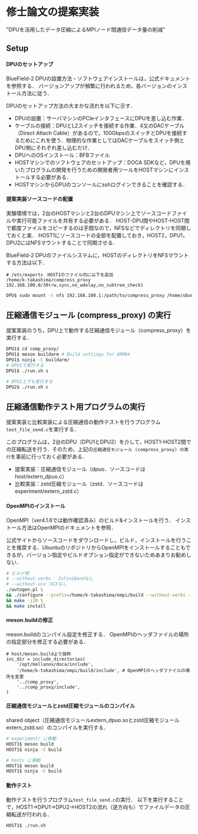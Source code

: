 # 修士論文の提案実装

"DPUを活用したデータ圧縮によるMPIノード間通信データ量の削減"

## Setup

#### DPUのセットアップ
BlueField-2 DPUの設置方法・ソフトウェアインストールは，公式ドキュメントを参照する．
バージョンアップが頻繁に行われるため，各バージョンのインストール方法に従う．

DPUのセットアップ方法の大まかな流れを以下に示す．

- DPUの設置：サーバマシンのPCIeインタフェースにDPUを差し込む作業．
- ケーブルの接続：DPUとL2スイッチを接続する作業．4又のDACケーブル（Direct Attach Cable）があるので，100GbpsのスイッチとDPUを接続するためにこれを使う．物理的な作業としてはDACケーブルをスイッチ側とDPU側にそれぞれ差し込むだけ．
- DPUへのOSインストール：BFBファイル
- HOSTマシンでのソフトウェアのセットアップ：DOCA SDKなど，DPUを用いたプログラムの開発を行うための開発者用ツールをHOSTマシンにインストールする必要がある．
- HOSTマシンからDPUのコンソールにsshログインできることを確認する．


#### 提案実装ソースコードの配置
実験環境では，2台のHOSTマシンと2台のDPUマシン上でソースコードファイルや実行可能ファイルを共有する必要がある．
HOST-DPU間やHOST-HOST間で都度ファイルをコピーするのは手間なので，NFSなどでディレクトリを同期しておくと楽．
HOST1にソースコードの全部を配置しておき，HOST2，DPU1，DPU2にはNFSマウントすることで同期させる．

BlueField-2 DPUのファイルシステムに，HOSTのディレクトリをNFSマウントする方法は以下．


```
# /etc/exports　HOST1のファイル内に以下を追加
/home/k-takashima/compress_proxy 192.168.100.0/30(rw,sync,no_wdelay,no_subtree_check)
```

```bash
DPU$ sudo mount -t nfs 192.168.100.1:/path/to/compress_proxy /home/ubuntu/compress_proxy -o hard,intr
```

## 圧縮通信モジュール (compress_proxy) の実行
提案実装のうち，DPU上で動作する圧縮通信モジュール（compress_proxy）を実行する．

```bash
DPU1$ cd comp_proxy/
DPU1$ meson buildarm # Build settings for ARM64
DPU1$ ninja -C buildarm/
# DPU1で実行する
DPU1$ ./run.sh s

# DPU2上でも実行する
DPU2$ ./run.sh c
```

## 圧縮通信動作テスト用プログラムの実行

提案実装と比較実装による圧縮通信の動作テストを行うプログラム`test_file_send.c`を実行する．

このプログラムは，2台のDPU（DPU1とDPU2）を介して，HOST1-HOST2間での圧縮転送を行う．そのため，上記の`圧縮通信モジュール (compress_proxy) の実行`を事前に行っておく必要がある．

- 提案実装：圧縮通信モジュール（dpuo．ソースコードはhost/extern_dpuo.c）
- 比較実装：zstd圧縮モジュール（zstd．ソースコードはexperiment/extern_zstd.c）


#### OpenMPIのインストール
OpenMPI（ver4.1.6では動作確認済み）のビルド&インストールを行う．
インストール方法はOpenMPIのドキュメントを参照．

公式サイトからソースコードをダウンロードし，ビルド，インストールを行うことを推奨する．UbuntuのリポジトリからOpenMPIをインストールすることもできるが，バージョン指定やビルドオプション指定ができないためあまりお勧めしない．

```bash
# ビルド例
# --without-verbs： InfiniBandなし
# --without-ucx：UCXなし
./autogen.pl \
&& ./configure --prefix=/home/k-takashima/ompi/build --without-verbs --without-ucx \
&& make -j20 \
&& make install
```


#### meson.buildの修正
meson.buildのコンパイル設定を修正する．
OpenMPIのヘッダファイルの場所の指定部分を修正する必要がある．
```
# host/meson.buildより抜粋
inc_dir = include_directories(
    '/opt/mellanox/doca/include',
	'/home/k-takashima/ompi/build/include', # OpenMPIのヘッダファイルの場所を変更
    '../comp_proxy',
    '../comp_proxy/include',
)
```


#### 圧縮通信モジュールとzstd圧縮モジュールのコンパイル
shared object（圧縮通信モジュールextern_dpuo.soとzstd圧縮モジュールextern_zstd.so）のコンパイルを実行する．
```bash
# experiment/ に移動
HOST1$ meson build
HOST1$ ninja -C build

# host/ に移動
HOST1$ meson build
HOST1$ ninja -C build
```

#### 動作テスト
動作テストを行うプログラム`test_file_send.c`の実行．
以下を実行することで，HOST1→DPU1→DPU2→HOST2の流れ（逆方向も）でファイルデータの圧縮転送が行われる．
```bash
HOST1$ ./run.sh
```
